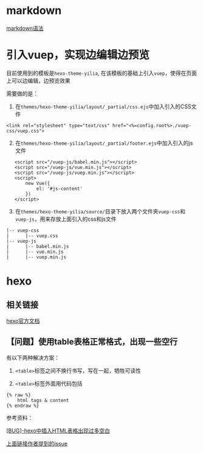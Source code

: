 # markdown

[markdown语法](https://www.jianshu.com/p/191d1e21f7ed)


# 引入vuep，实现边编辑边预览

目前使用到的模板是`hexo-theme-yilia`, 在该模板的基础上引入`vuep`，使得在页面上可以边编辑，边预览效果

需要做的是：

1. 在`themes/hexo-theme-yilia/layout/_partial/css.ejs`中加入引入的CSS文件

```
<link rel="stylesheet" type="text/css" href="<%=config.root%>./vuep-css/vuep.css">
```

2. 在`themes/hexo-theme-yilia/layout/_partial/footer.ejs`中加入引入的js文件

 ```
    <script src="/vuep-js/babel.min.js"></script>
    <script src="/vuep-js/vue.min.js"></script>
    <script src="/vuep-js/vuep.min.js"></script>
    <script>
        new Vue({
            el: '#js-content'
        })
    </script>
 ```

 3. 在`themes/hexo-theme-yilia/source/`目录下放入两个文件夹`vuep-css`和`vuep-js`，用来存放上面引入的css和js文件
```
|-- vuep-css
|      |-- vuep.css
|-- vuep-js
|      |-- babel.min.js
|      |-- vue.min.js
|      |-- vuep.min.js
```

# hexo

## 相关链接

[hexo官方文档](https://hexo.io/zh-cn/)

## 【问题】使用table表格正常格式，出现一些空行

有以下两种解决方案： 

1. `<table>`标签之间不换行书写，写在一起，牺牲可读性

2. `<table>`标签外面用代码包括

```
{% raw %}
    html tags & content
{% endraw %}
```

参考资料：

[[BUG]-hexo中插入HTML表格出现过多空白](https://www.zhaokangbing.com/posts/programming/2017-02-04-too-much-whitespace-for-html-table-in-hexo/)

[上面链接作者提到的issue](https://github.com/hexojs/hexo/issues/2391)